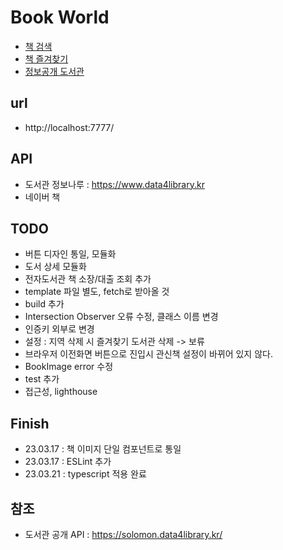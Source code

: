 # Book World

- [책 검색](./src/html/search.html) 
- [책 즐겨찾기](./src/html/favorite.html) 
- [정보공개 도서관](./src/html/library.html) 


## url
- http://localhost:7777/


## API 
- 도서관 정보나루 : https://www.data4library.kr
- 네이버 책 

## TODO
- 버튼 디자인 통일, 모듈화
- 도서 상세 모듈화
- 전자도서관 책 소장/대출 조회 추가
- template 파일 별도, fetch로 받아올 것
- build 추가
- Intersection Observer 오류 수정, 클래스 이름 변경
- 인증키 외부로 변경
- 설정 : 지역 삭제 시 즐겨찾기 도서관 삭제 -> 보류
- 브라우저 이전화면 버튼으로 진입시 관신책 설정이 바뀌어 있지 않다.
- BookImage error 수정
- test 추가
- 접근성, lighthouse

## Finish
- 23.03.17 : 책 이미지 단일 컴포넌트로 통일
- 23.03.17 : ESLint 추가
- 23.03.21 : typescript 적용 완료 

## 참조 
- 도서관 공개 API : https://solomon.data4library.kr/